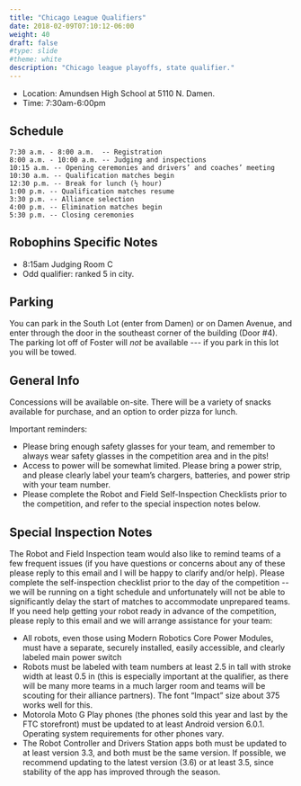 ```yaml
---
title: "Chicago League Qualifiers"
date: 2018-02-09T07:10:12-06:00
weight: 40
draft: false
#type: slide
#theme: white
description: "Chicago league playoffs, state qualifier."
---
```


* Location: Amundsen High School at 5110 N. Damen.
* Time: 7:30am-6:00pm

## Schedule

    7:30 a.m. - 8:00 a.m.  -- Registration
    8:00 a.m. - 10:00 a.m. -- Judging and inspections
    10:15 a.m. -- Opening ceremonies and drivers’ and coaches’ meeting
    10:30 a.m. -- Qualification matches begin
    12:30 p.m. -- Break for lunch (½ hour)
    1:00 p.m. -- Qualification matches resume
    3:30 p.m. -- Alliance selection
    4:00 p.m. -- Elimination matches begin
    5:30 p.m. -- Closing ceremonies

## Robophins Specific Notes

* 8:15am Judging Room C
* Odd qualifier: ranked 5 in city.

## Parking

You can park in the South Lot (enter from Damen) or on Damen Avenue,
and enter through the door in the southeast corner of the building
(Door #4).  The parking lot off of Foster will *not* be available --- if
you park in this lot you will be towed.

## General Info 

Concessions will be available on-site.  There will be a variety of
snacks available for purchase, and an option to order pizza for lunch.

Important reminders:

*    Please bring enough safety glasses for your team, and remember to always wear safety glasses in the competition area and in the pits!
*    Access to power will be somewhat limited.  Please bring a power strip, and please clearly label your team’s chargers, batteries, and power strip with your team number.
*    Please complete the Robot and Field Self-Inspection Checklists prior to the competition, and refer to the special inspection notes below.

## Special Inspection Notes

The Robot and Field Inspection team would also like to remind teams of
a few frequent issues (if you have questions or concerns about any of
these please reply to this email and I will be happy to clarify and/or
help).  Please complete the self-inspection checklist prior to the day
of the competition -- we will be running on a tight schedule and
unfortunately will not be able to significantly delay the start of
matches to accommodate unprepared teams.  If you need help getting
your robot ready in advance of the competition, please reply to this
email and we will arrange assistance for your team:

*    All robots, even those using Modern Robotics Core Power Modules, must have a separate, securely installed, easily accessible, and clearly labeled main power switch
*    Robots must be labeled with team numbers at least 2.5 in tall with stroke width at least 0.5 in (this is especially important at the qualifier, as there will be many more teams in a much larger room and teams will be scouting for their alliance partners).  The font “Impact” size about 375 works well for this.
*    Motorola Moto G Play phones (the phones sold this year and last by the FTC storefront) must be updated to at least Android version 6.0.1.  Operating system requirements for other phones vary.
*    The Robot Controller and Drivers Station apps both must be updated to at least version 3.3, and both must be the same version.  If possible, we recommend updating to the latest version (3.6) or at least 3.5, since stability of the app has improved through the season. 

